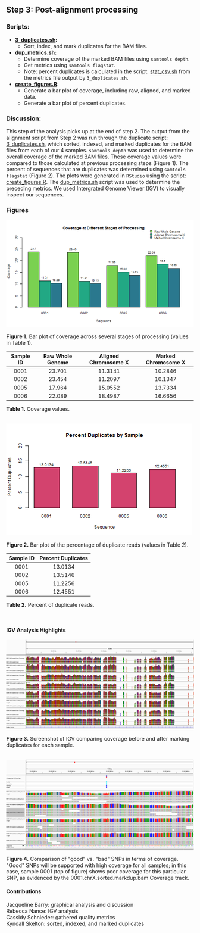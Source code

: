 ## Step 3: Post-alignment processing

### Scripts:

- **[3_duplicates.sh](scripts/3_duplicates.sh):**
  - Sort, index, and mark duplicates for the BAM files.
- **[dup_metrics.sh](scripts/dup_metrics.sh):**
  - Determine coverage of the marked BAM files using `samtools depth`.
  - Get metrics using `samtools flagstat`.
  - Note: percent duplicates is calculated in the script: [stat_csv.sh](scripts/stat_csv.sh) from the metrics file output by `3_duplicates.sh`.
- **[create_figures.R](scripts/create_figures.R):**
  - Generate a bar plot of coverage, including raw, aligned, and marked data.
  - Generate a bar plot of percent duplicates.

### Discussion:

This step of the analysis picks up at the end of step 2. The output from the alignment script from Step 2 was run through the duplicate script: [3_duplicates.sh](scripts/3_duplicates.sh), which sorted, indexed, and marked duplicates for the BAM files from each of our 4 samples. `samtools depth` was used to determine the overall coverage of the marked BAM files. These coverage values were compared to those calculated at previous processing steps (Figure 1). The percent of sequences that are duplicates was determined using `samtools flagstat` (Figure 2). The plots were generated in `RStudio` using the script: [create_figures.R](scripts/create_figures.R). The [dup_metrics.sh](scripts/dup_metrics.sh) script was used to determine the preceding metrics. We used Intergrated Genome Viewer (IGV) to visually inspect our sequences.

### Figures

<img src="analysis/0_figures/3_coverage.png"  alt="Coverage of Sequences">

__Figure 1.__ Bar plot of coverage across several stages of processing (values in Table 1).


| Sample ID | Raw Whole Genome | Aligned Chromosome X | Marked Chromosome X |
|:---------:|:----------------:|:--------------------:|:-------------------:|
|   0001    |      23.701      |       11.3141        |       10.2846       |
|   0002    |      23.454      |       11.2097        |       10.1347       |
|   0005    |      17.964      |       15.0552        |       13.7334       |
|   0006    |      22.089      |       18.4987        |       16.6656       |

__Table 1.__ Coverage values.

<br>

<img src="analysis/0_figures/percent_duplicates.png"  alt="Percent Duplication of Sequences">

__Figure 2.__ Bar plot of the percentage of duplicate reads (values in Table 2).

| Sample ID | Percent Duplicates |
|:---------:|:------------------:|
|   0001    |      13.0134       |
|   0002    |      13.5146       |
|   0005    |      11.2256       |
|   0006    |      12.4551       |


__Table 2.__ Percent of duplicate reads.

<br>

#### IGV Analysis Highlights

<img src="analysis/0_figures/IGV_compare_dupl.png">

__Figure 3.__ Screenshot of IGV comparing coverage before and after marking duplicates for each sample.  

<br>

<img src="analysis/0_figures/good_vs_bad_coverage_IGV.png">

__Figure 4.__ Comparison of "good" vs. "bad" SNPs in terms of coverage. "Good" SNPs will be supported with high coverage for all samples; in this case, sample 0001 (top of figure) shows poor coverage for this particular SNP, as evidenced by the 0001.chrX.sorted.markdup.bam Coverage track. 
<br>

#### Contributions
Jacqueline Barry: graphical analysis and discussion  
Rebecca Nance: IGV analysis  
Cassidy Schnieder: gathered quality metrics  
Kyndall Skelton: sorted, indexed, and marked duplicates  
